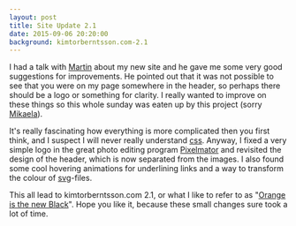 ```yaml
---
layout: post
title: Site Update 2.1
date: 2015-09-06 20:20:00
background: kimtorberntsson.com-2.1
---
```


I had a talk with [Martin](http://martinhultgren.se) about my new site and he gave me some very good suggestions for improvements. He pointed out that it was not possible to see that you were on my page somewhere in the header, so perhaps there should be a logo or something for clarity. I really wanted to improve on these things so this whole sunday was eaten up by this project (sorry [Mikaela](https://www.facebook.com/mikaela.blom?fref=ts)). 

It's really fascinating how everything is more complicated then you first think, and I suspect I will never really understand [css](https://sv.wikipedia.org/wiki/Cascading_Style_Sheets). Anyway, I fixed a very simple logo in the great photo editing program [Pixelmator](http://www.pixelmator.com) and revisited the design of the header, which is now separated from the images. I also found some cool hovering animations for underlining links and a way to transform the colour of [svg](https://sv.wikipedia.org/wiki/Scalable_Vector_Graphics)-files. 

This all lead to kimtorberntsson.com 2.1, or what I like to refer to as "[Orange is the new Black](http://www.imdb.com/title/tt2372162/)". Hope you like it, because these small changes sure took a lot of time.


